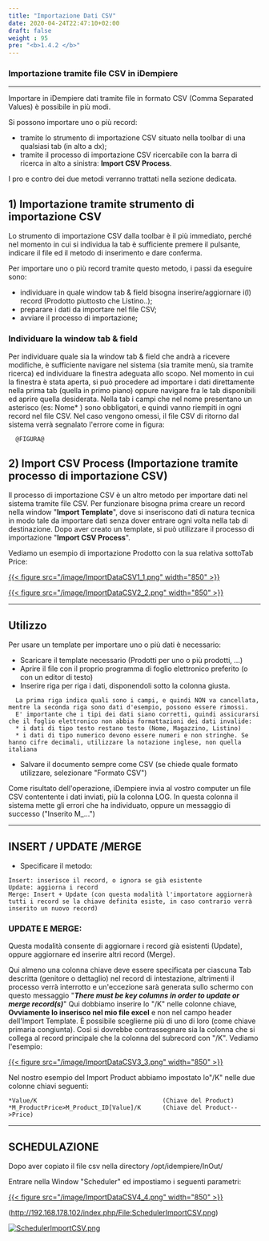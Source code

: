 ```yaml
---
title: "Importazione Dati CSV"
date: 2020-04-24T22:47:10+02:00
draft: false
weight : 95
pre: "<b>1.4.2 </b>"
---
```


### Importazione tramite file CSV in iDempiere

---

Importare in iDempiere dati tramite file in formato CSV (Comma Separated Values) è possibile in più modi.

Si possono importare uno o più record:

- tramite lo strumento di importazione CSV situato nella toolbar di una qualsiasi tab (in alto a dx);
- tramite il processo di importazione CSV ricercabile con la barra di ricerca in alto a sinistra: **Import CSV Process**.

I pro e contro dei due metodi verranno trattati nella sezione dedicata.

## 1) Importazione tramite strumento di importazione CSV

Lo strumento di importazione CSV dalla toolbar è il più immediato,  perché nel momento in cui si individua la tab è sufficiente premere il  pulsante, indicare il file ed il metodo di inserimento e dare conferma.

Per importare uno o più record tramite questo metodo, i passi da eseguire sono:

- individuare in quale window tab & field bisogna inserire/aggiornare i(l) record (Prodotto piuttosto che Listino..);
- preparare i dati da importare nel file CSV;
- avviare il processo di importazione;

### Individuare la window tab & field

Per individuare quale sia la window tab & field che andrà a  ricevere modifiche, è sufficiente navigare nel sistema (sia tramite  menù, sia tramite ricerca) ed individuare la finestra adeguata allo  scopo. Nel momento in cui la finestra è stata aperta, si può procedere  ad importare i dati direttamente nella prima tab (quella in primo piano)  oppure navigare fra le tab disponibili ed aprire quella desiderata.  Nella tab i campi che nel nome presentano un asterisco (es: Nome* ) sono  obbligatori, e quindi vanno riempiti in ogni record nel file CSV. Nel  caso vengono omessi, il file CSV di ritorno dal sistema verrà segnalato  l'errore come in figura:

```
  @FIGURA@
```

## 2) Import CSV Process (Importazione tramite processo di importazione CSV)

Il processo di importazione CSV è un altro metodo per importare dati  nel sistema tramite file CSV. Per funzionare bisogna prima creare un  record nella window "**Import Template**", dove si inseriscono dati  di natura tecnica in modo tale da importare dati senza dover entrare  ogni volta nella tab di destinazione. Dopo aver creato un template, si  può utilizzare il processo di importazione "**Import CSV Process**".

Vediamo un esempio di importazione Prodotto con la sua relativa sottoTab Price:

[{{< figure src="/image/ImportDataCSV1_1.png"  width="850"  >}}](/image/ImportDataCSV1_1.png)


[{{< figure src="/image/ImportDataCSV2_2.png"  width="850"  >}}](/image/ImportDataCSV2_2.png)


---

## Utilizzo 

Per usare un template per importare uno o più dati è necessario:

- Scaricare il template necessario (Prodotti per uno o più prodotti, ...)
- Aprire il file con il proprio programma di foglio elettronico preferito (o con un editor di testo)
- Inserire riga per riga i dati, disponendoli sotto la colonna giusta.

```
  La prima riga indica quali sono i campi, e quindi NON va cancellata, mentre la seconda riga sono dati d'esempio, possono essere rimossi.
  E' importante che i tipi dei dati siano corretti, quindi assicurarsi che il foglio elettronico non abbia formattazioni dei dati invalide:
  * i dati di tipo testo restano testo (Nome, Magazzino, Listino)
  * i dati di tipo numerico devono essere numeri e non stringhe. Se hanno cifre decimali, utilizzare la notazione inglese, non quella italiana
```

- Salvare il documento sempre come CSV (se chiede quale formato utilizzare, selezionare "Formato CSV")

Come risultato dell'operazione, iDempiere invia al vostro computer un  file CSV contentente i dati inviati, più la colonna LOG. In questa  colonna il sistema mette gli errori che ha individuato, oppure un  messaggio di successo ("Inserito M_...")

---

## INSERT / UPDATE /MERGE

- Specificare il metodo:

```
Insert: inserisce il record, o ignora se già esistente
Update: aggiorna i record
Merge: Insert + Update (con questa modalità l'importatore aggiornerà tutti i record se la chiave definita esiste, in caso contrario verrà inserito un nuovo record)
```

### UPDATE E MERGE:

Questa modalità consente di aggiornare i record già esistenti (Update), oppure aggiornare ed inserire altri record (Merge).

Qui almeno una colonna chiave deve essere specificata per ciascuna  Tab descritta (genitore o dettaglio) nel record di intestazione,  altrimenti il processo verrà interrotto e un'eccezione sarà generata  sullo schermo con questo messaggio "***There must be key columns in order to update or merge record(s)***" Qui dobbiamo inserire lo "/K" nelle colonne chiave, **Ovviamente lo inserisco nel mio file excel**  e non nel campo header dell'Import Template. È possibile sceglierne più  di uno di loro (come chiave primaria congiunta). Così si dovrebbe  contrassegnare sia la colonna che si collega al record principale che la  colonna del subrecord con "/K". Vediamo l'esempio:


[{{< figure src="/image/ImportDataCSV3_3.png"  width="850"  >}}](/image/ImportDataCSV3_3.png)




Nel nostro esempio del Import Product abbiamo impostato lo"/K" nelle due colonne chiavi seguenti:

```
*Value/K                                   (Chiave del Product)
*M_ProductPrice>M_Product_ID[Value]/K      (Chiave del Product-->Price)
```

---

## SCHEDULAZIONE

Dopo aver copiato il file csv nella directory /opt/idempiere/InOut/

Entrare nella Window "Scheduler" ed impostiamo i seguenti parametri:

[{{< figure src="/image/ImportDataCSV4_4.png"  width="850"  >}}](/image/ImportDataCSV4_4.png)

(http://192.168.178.102/index.php/File:SchedulerImportCSV.png) 


[![SchedulerImportCSV.png](http://192.168.178.102/images/thumb/6/64/SchedulerImportCSV.png/1400px-SchedulerImportCSV.png)](http://192.168.178.102/index.php/File:SchedulerImportCSV.png) 
